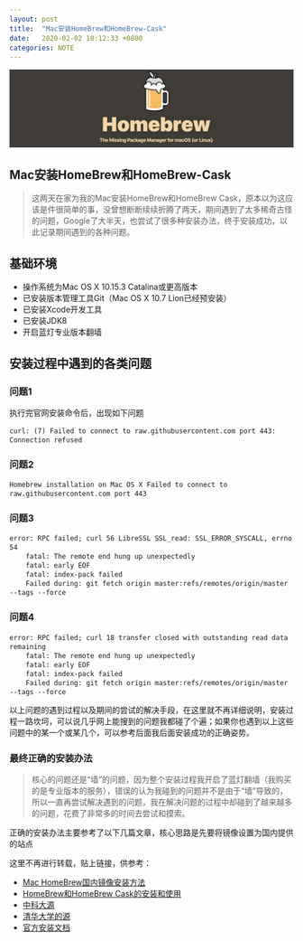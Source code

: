 ```yaml
---
layout: post
title:  "Mac安装HomeBrew和HomeBrew-Cask"
date:   2020-02-02 10:12:33 +0800
categories: NOTE
---
```



<div align=center>
<img src="/assets/img/2020-02-02-01.png">
</div>

## Mac安装HomeBrew和HomeBrew-Cask

> 这两天在家为我的Mac安装HomeBrew和HomeBrew Cask，原本以为这应该是件很简单的事，没曾想断断续续折腾了两天，期间遇到了太多稀奇古怪的问题，Google了大半天，也尝试了很多种安装办法，终于安装成功，以此记录期间遇到的各种问题。

## 基础环境
- 操作系统为Mac OS X 10.15.3 Catalina或更高版本
- 已安装版本管理工具Git（Mac OS X 10.7 Lion已经预安装）
- 已安装Xcode开发工具
- 已安装JDK8
- 开启蓝灯专业版本翻墙

## 安装过程中遇到的各类问题
### 问题1
执行完官网安装命令后，出现如下问题
```shell
curl: (7) Failed to connect to raw.githubusercontent.com port 443: Connection refused
```
### 问题2
```shell
Homebrew installation on Mac OS X Failed to connect to raw.githubusercontent.com port 443
```
### 问题3
```shell
error: RPC failed; curl 56 LibreSSL SSL_read: SSL_ERROR_SYSCALL, errno 54
	fatal: The remote end hung up unexpectedly
	fatal: early EOF
	fatal: index-pack failed
	Failed during: git fetch origin master:refs/remotes/origin/master --tags --force
```
### 问题4
```shell
error: RPC failed; curl 18 transfer closed with outstanding read data remaining
	fatal: The remote end hung up unexpectedly
	fatal: early EOF
	fatal: index-pack failed
	Failed during: git fetch origin master:refs/remotes/origin/master --tags --force
```
以上问题的遇到过程以及期间的尝试的解决手段，在这里就不再详细说明，安装过程一路坎坷，可以说几乎网上能搜到的问题我都碰了个遍；如果你也遇到以上这些问题中的某一个或某几个，可以参考后面我后面安装成功的正确姿势。

### 最终正确的安装办法
> 核心的问题还是“墙”的问题，因为整个安装过程我开启了蓝灯翻墙（我购买的是专业版本的服务），错误的认为我碰到的问题并不是由于“墙”导致的，所以一直再尝试解决遇到的问题，我在解决问题的过程中却碰到了越来越多的问题，花费了非常多的时间去尝试和摸索。

正确的安装办法主要参考了以下几篇文章，核心思路是先要将镜像设置为国内提供的站点

这里不再进行转载，贴上链接，供参考：
- <a href="https://juejin.im/post/5c738bacf265da2deb6aaf97" target="_blank">Mac HomeBrew国内镜像安装方法</a>
- <a href="https://juejin.im/post/5cd2a50e518825356d54b847" target="_blank">HomeBrew和HomeBrew Cask的安装和使用</a>
- <a href="https://lug.ustc.edu.cn/wiki/mirrors/help/brew.git" target="_blank">中科大源</a>
- <a href="https://mirror.tuna.tsinghua.edu.cn/help/homebrew/" target="_blank">清华大学的源</a>
- <a href="https://brew.sh/" target="_blank">官方安装文档</a>
